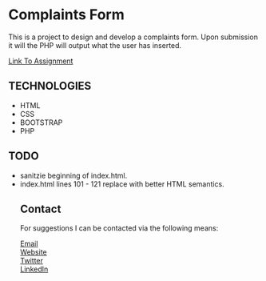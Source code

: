 # Complaints Form

This is a project to design and develop a complaints form. Upon submission it will the PHP will output what the user has inserted.

[Link To Assignment](https://github.com/becodeorg/BXLCentral/tree/master/Projects/1-Formulaire)

## TECHNOLOGIES

* HTML
* CSS
* BOOTSTRAP
* PHP

## TODO

* sanitzie beginning of index.html.
* index.html lines 101 - 121 replace <table> with better HTML semantics.

## Contact

For suggestions I can be contacted via the following means:

[Email](salvatoresaia@gmail.com) <br>
[Website](http://salvatoresaia.com) <br>
[Twitter](http://www.twitter.com/salv236)<br>
[LinkedIn](https://www.linkedin.com/in/salvatore-saia-490b1b/)